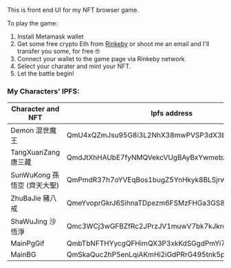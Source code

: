 This is front end UI for my NFT browser game.

To play the game:
1. Install Metamask wallet
2. Get some free crypto Eth from [Rinkeby](https://faucet.rinkeby.io/) or shoot me an email and I'll transfer you some, for free 🤓
3. Connect your wallet to the game page via Rinkeby network
4. Select your charater and mint your NFT.
5. Let the battle begin!

### My Characters' IPFS:
Character and NFT | Ipfs address 
--------- | -------------
Demon 混世魔王 | QmU4xQZmJsu95G8i3L2NhX38mwPVSP3dX3bFomD1SbSVQ1
TangXuanZang 唐三藏 | QmdJtXhHAUbE7fyNMQVekcVUgBAyBxYwmebzxm6hse5oew
SunWuKong 孫悟空 (齊天大聖)| QmPmdR37h7oYVEqBos1bugZ5YnHkyk8BLSjrwXDMxvcwXy
ZhuBaJie 豬八戒 | QmeYvoprGkrJ6SihnaTDpezm6FSMzFHGa3GS8jdHYN38tp
ShaWuJing 沙悟淨 | Qmc3WCj3wGFBZfRc2JPrzJV1muwV7bk7kJkrcBNkpSHE3a
MainPgGif | QmbTbNFTHYycgQFHimQX3P3xkKdSGgdPmYi7tD9JFVVoVX
MainBG | QmSkaQuc2hP5enLqiAKmHi2iGdPRrG495tnk5ptasvagLt

